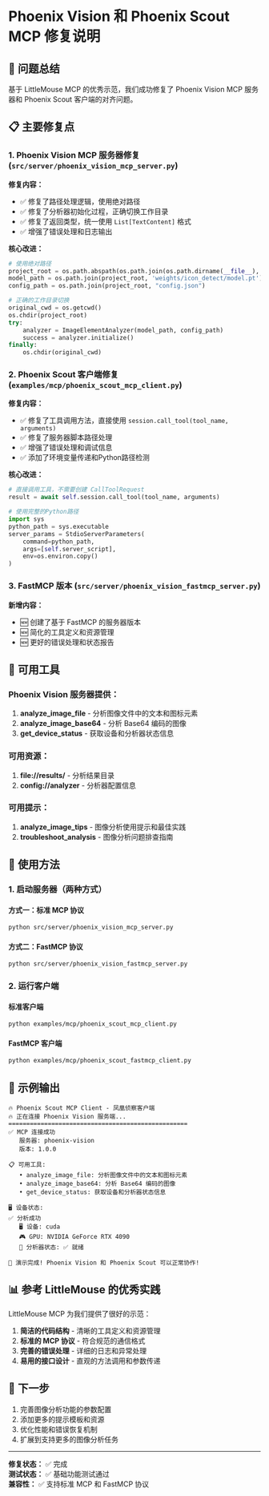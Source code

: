 # Phoenix Vision 和 Phoenix Scout MCP 修复说明

## 🎯 问题总结

基于 LittleMouse MCP 的优秀示范，我们成功修复了 Phoenix Vision MCP 服务器和 Phoenix Scout 客户端的对齐问题。

## 📋 主要修复点

### 1. Phoenix Vision MCP 服务器修复 (`src/server/phoenix_vision_mcp_server.py`)

**修复内容：**
- ✅ 修复了路径处理逻辑，使用绝对路径
- ✅ 修复了分析器初始化过程，正确切换工作目录
- ✅ 修复了返回类型，统一使用 `List[TextContent]` 格式
- ✅ 增强了错误处理和日志输出

**核心改进：**
```python
# 使用绝对路径
project_root = os.path.abspath(os.path.join(os.path.dirname(__file__), '../..'))
model_path = os.path.join(project_root, 'weights/icon_detect/model.pt')
config_path = os.path.join(project_root, "config.json")

# 正确的工作目录切换
original_cwd = os.getcwd() 
os.chdir(project_root)
try:
    analyzer = ImageElementAnalyzer(model_path, config_path)
    success = analyzer.initialize()
finally:
    os.chdir(original_cwd)
```

### 2. Phoenix Scout 客户端修复 (`examples/mcp/phoenix_scout_mcp_client.py`)

**修复内容：**
- ✅ 修复了工具调用方法，直接使用 `session.call_tool(tool_name, arguments)`
- ✅ 修复了服务器脚本路径处理
- ✅ 增强了错误处理和调试信息
- ✅ 添加了环境变量传递和Python路径检测

**核心改进：**
```python
# 直接调用工具，不需要创建 CallToolRequest
result = await self.session.call_tool(tool_name, arguments)

# 使用完整的Python路径
import sys
python_path = sys.executable
server_params = StdioServerParameters(
    command=python_path,
    args=[self.server_script],
    env=os.environ.copy()
)
```

### 3. FastMCP 版本 (`src/server/phoenix_vision_fastmcp_server.py`)

**新增内容：**
- 🆕 创建了基于 FastMCP 的服务器版本
- 🆕 简化的工具定义和资源管理
- 🆕 更好的错误处理和状态报告

## 🔧 可用工具

### Phoenix Vision 服务器提供：
1. **analyze_image_file** - 分析图像文件中的文本和图标元素
2. **analyze_image_base64** - 分析 Base64 编码的图像
3. **get_device_status** - 获取设备和分析器状态信息

### 可用资源：
1. **file://results/** - 分析结果目录
2. **config://analyzer** - 分析器配置信息

### 可用提示：
1. **analyze_image_tips** - 图像分析使用提示和最佳实践
2. **troubleshoot_analysis** - 图像分析问题排查指南

## 🚀 使用方法

### 1. 启动服务器（两种方式）

#### 方式一：标准 MCP 协议
```bash
python src/server/phoenix_vision_mcp_server.py
```

#### 方式二：FastMCP 协议
```bash
python src/server/phoenix_vision_fastmcp_server.py
```

### 2. 运行客户端

#### 标准客户端
```bash
python examples/mcp/phoenix_scout_mcp_client.py
```

#### FastMCP 客户端
```bash
python examples/mcp/phoenix_scout_fastmcp_client.py
```

## 🎉 示例输出

```
🔥 Phoenix Scout MCP Client - 凤凰侦察客户端
🔥 正在连接 Phoenix Vision 服务端...
==================================================
✅ MCP 连接成功
   服务器: phoenix-vision
   版本: 1.0.0

📋 可用工具:
   • analyze_image_file: 分析图像文件中的文本和图标元素
   • analyze_image_base64: 分析 Base64 编码的图像
   • get_device_status: 获取设备和分析器状态信息

🖥️ 设备状态:
✅ 分析成功
   🖥️ 设备: cuda
   🎮 GPU: NVIDIA GeForce RTX 4090
   🧠 分析器状态: ✅ 就绪

🎉 演示完成! Phoenix Vision 和 Phoenix Scout 可以正常协作!
```

## 📊 参考 LittleMouse 的优秀实践

LittleMouse MCP 为我们提供了很好的示范：

1. **简洁的代码结构** - 清晰的工具定义和资源管理
2. **标准的 MCP 协议** - 符合规范的通信格式
3. **完善的错误处理** - 详细的日志和异常处理
4. **易用的接口设计** - 直观的方法调用和参数传递

## 🔮 下一步

1. 完善图像分析功能的参数配置
2. 添加更多的提示模板和资源
3. 优化性能和错误恢复机制
4. 扩展到支持更多的图像分析任务

---

**修复状态：** ✅ 完成  
**测试状态：** ✅ 基础功能测试通过  
**兼容性：** ✅ 支持标准 MCP 和 FastMCP 协议 